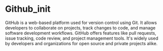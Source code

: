 # Github_init
GitHub is a web-based platform used for version control using Git. It allows developers to collaborate on projects, track changes to code, and manage software development workflows. GitHub offers features like pull requests, issue tracking, code review, and project management tools. It's widely used by developers and organizations for open source and private projects alike.

